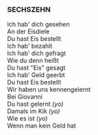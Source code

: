 ### SECHSZEHN
Ich hab' dich gesehen  
An der Eisdiele  
Du hast Eis bestellt  
Ich hab' bezahlt  
Ich hab' dich gefragt  
Wie du denn heißt  
Du hast "Eis" gesagt  
Ich hab' Geld geerbt  
Du hast Eis bestellt  
Wir haben uns kennengelernt  
Bei Giovanni  
Du hast gelernt *(yo)*  
Damals im Kik *(yo)*  
Wie es ist *(yo)*  
Wenn man kein Geld hat  
